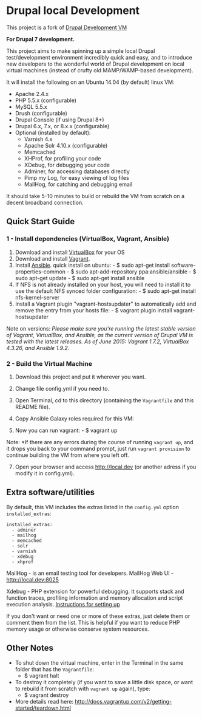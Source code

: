 # Drupal local Development
This project is a fork of [Drupal Development VM](https://github.com/geerlingguy/drupal-vm)

**For Drupal 7 development.**

This project aims to make spinning up a simple local Drupal test/development environment incredibly quick and easy, and to introduce new developers to the wonderful world of Drupal development on local virtual machines (instead of crufty old MAMP/WAMP-based development).

It will install the following on an Ubuntu 14.04 (by default) linux VM:

  - Apache 2.4.x
  - PHP 5.5.x (configurable)
  - MySQL 5.5.x
  - Drush (configurable)
  - Drupal Console (if using Drupal 8+)
  - Drupal 6.x, 7.x, or 8.x.x (configurable)
  - Optional (installed by default):
    - Varnish 4.x
    - Apache Solr 4.10.x (configurable)
    - Memcached
    - XHProf, for profiling your code
    - XDebug, for debugging your code
    - Adminer, for accessing databases directly
    - Pimp my Log, for easy viewing of log files
    - MailHog, for catching and debugging email

It should take 5-10 minutes to build or rebuild the VM from scratch on a decent broadband connection.

## Quick Start Guide

### 1 - Install dependencies (VirtualBox, Vagrant, Ansible)

  1. Download and install [VirtualBox](https://www.virtualbox.org/wiki/Linux_Downloads) for your OS
  2. Download and install [Vagrant](http://www.vagrantup.com/downloads.html).
  3. Install [Ansible](http://docs.ansible.com/intro_installation.html).
    quick install on ubuntu:
    - $ sudo apt-get install software-properties-common
    - $ sudo apt-add-repository ppa:ansible/ansible
    - $ sudo apt-get update
    - $ sudo apt-get install ansible
  4. If NFS is not already installed on your host, you will need to install it to use the default NFS synced folder configuration:
    - $ sudo apt-get install nfs-kernel-server
  5. Install a Vagrant plugin "vagrant-hostsupdater" to automatically add and remove the entry from your hosts file:
    - $ vagrant plugin install vagrant-hostsupdater


Note on versions: *Please make sure you're running the latest stable version of Vagrant, VirtualBox, and Ansible, as the current version of Drupal VM is tested with the latest releases. As of June 2015: Vagrant 1.7.2, VirtualBox 4.3.26, and Ansible 1.9.2.*


### 2 - Build the Virtual Machine

  1. Download this project and put it wherever you want.
  2. Change file config.yml if you need to.
  4. Open Terminal, cd to this directory (containing the `Vagrantfile` and this README file).
  5. Copy Ansible Galaxy roles required for this VM:
    
  6. Now you can run vagrant:
    - $ vagrant up

Note: *If there are any errors during the course of running `vagrant up`, and it drops you back to your command prompt, just run `vagrant provision` to continue building the VM from where you left off.

  7. Open your browser and access http://local.dev (or another adress if you modify it in config.yml).

## Extra software/utilities

By default, this VM includes the extras listed in the `config.yml` option `installed_extras`:

    installed_extras:
      - adminer
      - mailhog
      - memcached
      - solr
      - varnish
      - xdebug
      - xhprof

MailHog - is an email testing tool for developers. MailHog Web UI - http://local.dev:8025

Xdebug - PHP extension for powerful debugging. It supports stack and function traces, profiling information and memory allocation and script execution analysis. [Instructions for setting up](https://docs.google.com/document/d/1Mmq-qemR-yWWdCrc6ON3m084o-nCMOoKDxazzOBFmJw/edit)

If you don't want or need one or more of these extras, just delete them or comment them from the list. This is helpful if you want to reduce PHP memory usage or otherwise conserve system resources.


## Other Notes
  - To shut down the virtual machine, enter in the Terminal in the same folder that has the `Vagrantfile`:
    - $ vagrant halt
  - To destroy it completely (if you want to save a little disk space, or want to rebuild it from scratch with `vagrant up` again), type:
    - $ vagrant destroy
  - More details read here: http://docs.vagrantup.com/v2/getting-started/teardown.html

